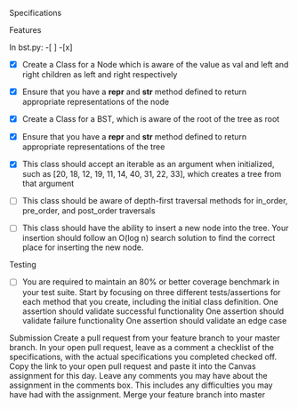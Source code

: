 Specifications

Features

In bst.py:
-[ ]
-[x]

-[x] Create a Class for a Node which is aware of the value as val and left and right children as left and right respectively

-[x] Ensure that you have a __repr__ and __str__ method defined to return appropriate representations of the node

-[x] Create a Class for a BST, which is aware of the root of the tree as root

-[x] Ensure that you have a __repr__ and __str__ method defined to return appropriate representations of the tree

-[x] This class should accept an iterable as an argument when initialized, such as [20, 18, 12, 19, 11, 14, 40, 31, 22, 33], which creates a tree from that argument

-[ ] This class should be aware of depth-first traversal methods for in_order, pre_order, and post_order traversals

-[ ] This class should have the ability to insert a new node into the tree. Your insertion should follow an O(log n) search solution to find the correct place for inserting the new node.

Testing

-[ ] You are required to maintain an 80% or better coverage benchmark in your test suite.
Start by focusing on three different tests/assertions for each method that you create, including the initial class definition.
One assertion should validate successful functionality
One assertion should validate failure functionality
One assertion should validate an edge case

Submission
Create a pull request from your feature branch to your master branch.
In your open pull request, leave as a comment a checklist of the specifications, with the actual specifications you completed checked off.
Copy the link to your open pull request and paste it into the Canvas assignment for this day.
Leave any comments you may have about the assignment in the comments box. This includes any difficulties you may have had with the assignment.
Merge your feature branch into master
